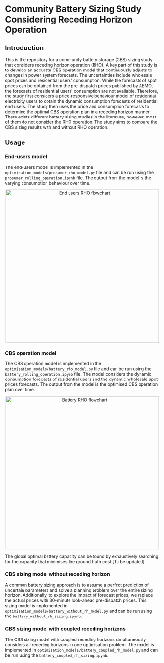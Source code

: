 # Community Battery Sizing Study Considering Receding Horizon Operation

## Introduction
This is the repository for a community battery storage (CBS) sizing study that considers receding horizon operation (RHO). A key part of this study is to develop an accurate CBS operation model that continuously adjusts to changes in power system forecasts. The uncertainties include wholesale spot prices and residential users' consumption. While the forecasts of spot prices can be obtained from the pre-dispatch prices published by AEMO, the forecasts of residential users' consumption are not available. Therefore, the study first considers a price-responsive behaviour model of residential electricity users to obtain the dynamic consumption forecasts of residential end users. The study then uses the price and consumption forecasts to determine the optimal CBS operation plan in a receding horizon manner. There exists different battery sizing studies in the literature, however, most of them do not consider the RHO operation. The study aims to compare the CBS sizing results with and without RHO operation.

## Usage

### End-users model
The end-users model is implemented in the `optimisation_models/prosumer_rho_model.py` file and can be run using the `prosumer_rolling_operation.ipynb` file. The output from the model is the varying consumption behaviour over time.
<p align="center">
<img src="data/figures/end_user_rho.jpg" alt="End users RHO flowchart" width="500">
</p>

### CBS operation model
The CBS operation model is implemented in the `optimisation_models/battery_rho_model.py` file and can be run using the `battery_rolling_operation.ipynb` file. The model considers the dynamic consumption forecasts of residential users and the dynamic wholesale spot prices forecasts. The output from the model is the optimised CBS operation plan over time.
<p align="center">
<img src="data/figures/cbs_rho.jpg" alt="Battery RHO flowchart" width="500">
</p>
The global optimal battery capacity can be found by exhaustively searching for the capacity that minimises the ground truth cost [To be updated]

### CBS sizing model without receding horizon
A common battery sizing approach is to assume a perfect prediction of uncertain parameters and solve a planning problem over the entire sizing horizon. Additionally, to explore the impact of forecast prices, we replace the actual prices with 30-minute look-ahead pre-dispatch prices. This sizing model is implemented in `optimisation_models/battery_without_rh_model.py` and can be run using the `battery_without_rh_sizing.ipynb`. 

### CBS sizing model with coupled receding horizons
The CBS sizing model with coupled receding horizons simultaneously considers all receding horizons in one optimisation problem. The model is implemented in `optimisation_models/battery_coupled_rh_model.py` and can be run using the `battery_coupled_rh_sizing.ipynb`.
